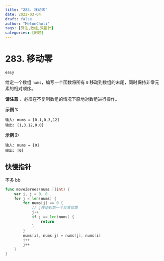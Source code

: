 ```yaml
---
title: "283. 移动零"
date: 2022-03-04
draft: false
author: "MelonCholi"
tags: [算法,数组,双指针]
categories: [刷题]
---
```


# 283. 移动零

`easy`

给定一个数组 `nums`，编写一个函数将所有 `0` 移动到数组的末尾，同时保持非零元素的相对顺序。

**请注意** ，必须在不复制数组的情况下原地对数组进行操作。

**示例 1:**

```
输入: nums = [0,1,0,3,12]
输出: [1,3,12,0,0]
```

**示例 2:**

```
输入: nums = [0]
输出: [0]
```

## 快慢指针

不多 bb

```go
func moveZeroes(nums []int) {
	var i, j = 0, 0
	for j < len(nums) {
		for nums[j] == 0 {
			// j移动到第一个非零位置
			j++
			if j == len(nums) {
				return
			}
		}
		nums[i], nums[j] = nums[j], nums[i]
		i++
		j++
	}
}
```

